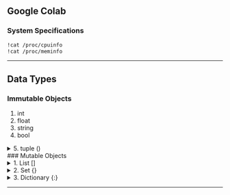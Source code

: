 
## Google Colab
### System Specifications
```sh
!cat /proc/cpuinfo
!cat /proc/meminfo
```

<hr> 

## Data Types
### Immutable Objects
1. int
2. float
3. string
4. bool
<details>
<summary>5. tuple ()</summary>
* can have multiple data types
* cannot add elements to tuple
* can print elements using their index
</details>
### Mutable Objects
<details>
<summary>1. List []</summary>
* can have multiple data types
* can add elements to list
* can print elements using their index
</details>
<details>
<summary>2. Set {}</summary>
* does not allow duplicate values
* can add elements to set
* cannot print elements using their index
</details>
<details>
<summary>3. Dictionary {:}</summary>
* does not allow duplicate values
* can add elements to dictionary
* can print elements using their keys
</details>

<hr>

